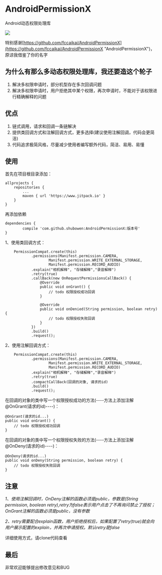 # AndroidPermissionX
Android动态权限处理库

[![](https://www.jitpack.io/v/shubowen/AndroidPermissionX.svg)](https://www.jitpack.io/#shubowen/AndroidPermissionX)

特别感谢[https://github.com/fccaikai/AndroidPermissionX](https://github.com/fccaikai/AndroidPermissionX "AndroidPermissionX")，原谅我借鉴了你的名字

## 为什么有那么多动态权限处理库，我还要造这个轮子 ##
1. 解决多权限申请时，部分机型存在多次回调问题
2. 解决多权限申请时，用户拒绝其中某个权限，再次申请时，不能对于该权限进行精确解释的问题

## 优点 ##
1. 链式调用，请求和回调一条链解决
2. 提供类回调方式和注解回调方式，更多选择(建议使用注解回调，代码会更简洁)
3. 代码追求极简风格，尽量减少使用者编写额外代码，简洁、易用、易懂

## 使用 ##

首先在项目根目录添加：
	
	allprojects {
		repositories {
			...
			maven { url 'https://www.jitpack.io' }
		}
	}

再添加依赖

	dependencies {
	        compile 'com.github.shubowen:AndroidPermissionX:版本号'
	}

1、使用类回调方式：

        PermissionCompat.create(this)
                .permissions(Manifest.permission.CAMERA,
                        Manifest.permission.WRITE_EXTERNAL_STORAGE,
                        Manifest.permission.RECORD_AUDIO)
                .explain("相机解释", "存储解释","录音解释")
                .retry(true)
                .callBack(new OnRequestPermissionsCallBack() {
                    @Override
                    public void onGrant() {
                        // todo 权限授权成功回调
                    }

                    @Override
                    public void onDenied(String permission, boolean retry) {
                        // todo 权限授权失败回调
                    }
                })
                .build()
                .request();

2、使用注解回调方式：

        PermissionCompat.create(this)
                .permissions(Manifest.permission.CAMERA,
                        Manifest.permission.WRITE_EXTERNAL_STORAGE,
                        Manifest.permission.RECORD_AUDIO)
                .explain("相机解释", "存储解释","录音解释")
                .retry(true)
                .compactCallBack(回调的对象, 请求的id)
                .build()
                .request();

在回调的对象的类中写一个权限授权成功的方法(----方法上添加注解@OnGrant(请求的id)----)：

	@OnGrant(请求的id...)
    public void onGrant() {
        // todo 权限授权成功回调
    }

在回调的对象的类中写一个权限授权失败的方法(----方法上添加注解@OnDeny(请求的id)----)：

	@OnDeny(请求的id...)
    public void onDeny(String permission, boolean retry) {
        // todo 权限授权失败回调
    }

## 注意 ##
*1、使用注解回调时，OnDeny注解的函数必须是public，参数是(String permission, boolean retry),retry为false表示用户点击了不再询问禁止了授权；OnGrant注解的函数必须是public，没有参数*

*2、retry需要配合explain函数，用户拒绝授权后，如果配置了retry(true)就会向用户展示配置的explain，并再次申请授权。默认retry是false*

详细使用方式，请clone代码查看

## 最后 ##
非常欢迎能够提出修改意见和BUG